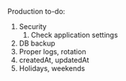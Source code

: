 Production to-do:
1. Security
   1. Check application settings
2. DB backup
3. Proper logs, rotation
4. createdAt, updatedAt
5. Holidays, weekends
